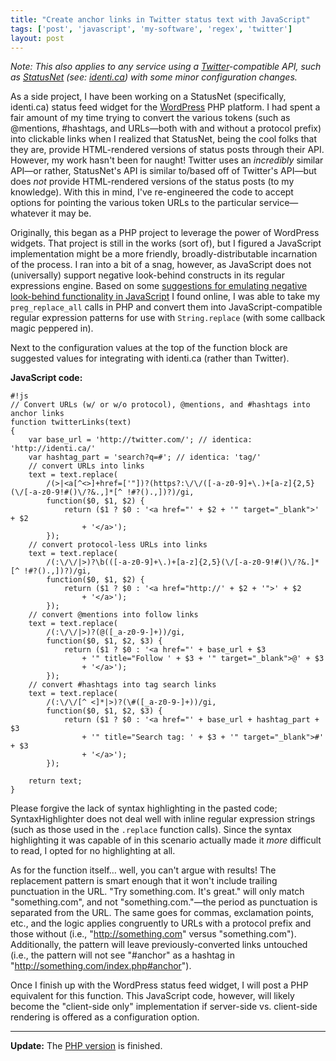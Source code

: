 ```yaml
---
title: "Create anchor links in Twitter status text with JavaScript"
tags: ['post', 'javascript', 'my-software', 'regex', 'twitter']
layout: post
---
```


*Note: This also applies to any service using a
[Twitter](http://twitter.com)-compatible API, such as
[StatusNet](http://status.net) (see: [identi.ca](https://identi.ca))
with some minor configuration changes.*

As a side project, I have been working on a StatusNet (specifically,
identi.ca) status feed widget for the
[WordPress](http://www.wordpress.com) PHP platform. I had spent a fair
amount of my time trying to convert the various tokens (such as
@mentions, #hashtags, and URLs—both with and without a protocol prefix)
into clickable links when I realized that StatusNet, being the cool
folks that they are, provide HTML-rendered versions of status posts
through their API. However, my work hasn't been for naught! Twitter uses
an *incredibly* similar API—or rather, StatusNet's API is similar
to/based off of Twitter's API—but does *not* provide HTML-rendered
versions of the status posts (to my knowledge). With this in mind, I've
re-engineered the code to accept options for pointing the various token
URLs to the particular service—whatever it may be.<!--more-->

Originally, this began as a PHP project to leverage the power of
WordPress widgets. That project is still in the works (sort of), but I
figured a JavaScript implementation might be a more friendly,
broadly-distributable incarnation of the process. I ran into a bit of a
snag, however, as JavaScript does not (universally) support negative
look-behind constructs in its regular expressions engine. Based on some
[suggestions for emulating negative look-behind functionality in
JavaScript](http://blog.stevenlevithan.com/archives/mimic-lookbehind-javascript)
I found online, I was able to take my `preg_replace_all` calls in PHP
and convert them into JavaScript-compatible regular expression patterns
for use with `String.replace` (with some callback magic peppered in).

Next to the configuration values at the top of the function block are
suggested values for integrating with identi.ca (rather than Twitter).

**JavaScript code:**

    #!js
    // Convert URLs (w/ or w/o protocol), @mentions, and #hashtags into anchor links
    function twitterLinks(text)
    {
        var base_url = 'http://twitter.com/'; // identica: 'http://identi.ca/'
        var hashtag_part = 'search?q=#'; // identica: 'tag/'
        // convert URLs into links
        text = text.replace(
            /(>|<a[^<>]+href=['"])?(https?:\/\/([-a-z0-9]+\.)+[a-z]{2,5}(\/[-a-z0-9!#()\/?&.,]*[^ !#?().,])?)/gi,
            function($0, $1, $2) {
                return ($1 ? $0 : '<a href="' + $2 + '" target="_blank">' + $2
                    + '</a>');
            });
        // convert protocol-less URLs into links
        text = text.replace(
            /(:\/\/|>)?\b(([-a-z0-9]+\.)+[a-z]{2,5}(\/[-a-z0-9!#()\/?&.]*[^ !#?().,])?)/gi,
            function($0, $1, $2) {
                return ($1 ? $0 : '<a href="http://' + $2 + '">' + $2
                    + '</a>');
            });
        // convert @mentions into follow links
        text = text.replace(
            /(:\/\/|>)?(@([_a-z0-9-]+))/gi,
            function($0, $1, $2, $3) {
                return ($1 ? $0 : '<a href="' + base_url + $3
                    + '" title="Follow ' + $3 + '" target="_blank">@' + $3
                    + '</a>');
            });
        // convert #hashtags into tag search links
        text = text.replace(
            /(:\/\/[^ <]*|>)?(\#([_a-z0-9-]+))/gi,
            function($0, $1, $2, $3) {
                return ($1 ? $0 : '<a href="' + base_url + hashtag_part + $3
                    + '" title="Search tag: ' + $3 + '" target="_blank">#' + $3
                    + '</a>');
            });

        return text;
    }

Please forgive the lack of syntax highlighting in the pasted code;
SyntaxHighlighter does not deal well with inline regular expression
strings (such as those used in the `.replace` function calls). Since the
syntax highlighting it was capable of in this scenario actually made it
*more* difficult to read, I opted for no highlighting at all.

As for the function itself… well, you can't argue with results! The
replacement pattern is smart enough that it won't include trailing
punctuation in the URL. "Try something.com. It's great." will only match
"something.com", and not "something.com."—the period as punctuation is
separated from the URL. The same goes for commas, exclamation points,
etc., and the logic applies congruently to URLs with a protocol prefix
and those without (i.e., "http://something.com" versus "something.com").
Additionally, the pattern will leave previously-converted links
untouched (i.e., the pattern will not see "#anchor" as a hashtag in
"http://something.com/index.php#anchor").

Once I finish up with the WordPress status feed widget, I will post a
PHP equivalent for this function. This JavaScript code, however, will
likely become the "client-side only" implementation if server-side vs.
client-side rendering is offered as a configuration option.

---

**Update:** The [PHP
version](http://roadha.us/2011/04/create-anchor-links-in-twitter-status-text-with-php)
is finished.

